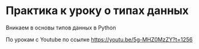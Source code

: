 # Практика к уроку о типах данных

Вникаем в основы типов данных в Python

По урокам с Youtube по ссылке https://youtu.be/5g-MHZ0MzZY?t=1256